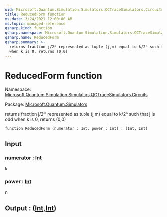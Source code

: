 ```yaml
---
uid: Microsoft.Quantum.Simulation.Simulators.QCTraceSimulators.Circuits.ReducedForm
title: ReducedForm function
ms.date: 3/24/2021 12:00:00 AM
ms.topic: managed-reference
qsharp.kind: function
qsharp.namespace: Microsoft.Quantum.Simulation.Simulators.QCTraceSimulators.Circuits
qsharp.name: ReducedForm
qsharp.summary: >-
  returns fraction j/2ᵐ represented as tuple (j,m) equal to k/2ⁿ such that j is odd
  when k is 0, returns (0,0)
---
```


# ReducedForm function

Namespace: [Microsoft.Quantum.Simulation.Simulators.QCTraceSimulators.Circuits](xref:Microsoft.Quantum.Simulation.Simulators.QCTraceSimulators.Circuits)

Package: [Microsoft.Quantum.Simulators](https://nuget.org/packages/Microsoft.Quantum.Simulators)


returns fraction j/2ᵐ represented as tuple (j,m) equal to k/2ⁿ such that j is oddwhen k is 0, returns (0,0)

```qsharp
function ReducedForm (numerator : Int, power : Int) : (Int, Int)
```


## Input

### numerator : [Int](xref:microsoft.quantum.lang-ref.int)

k


### power : [Int](xref:microsoft.quantum.lang-ref.int)

n



## Output : ([Int](xref:microsoft.quantum.lang-ref.int),[Int](xref:microsoft.quantum.lang-ref.int))

